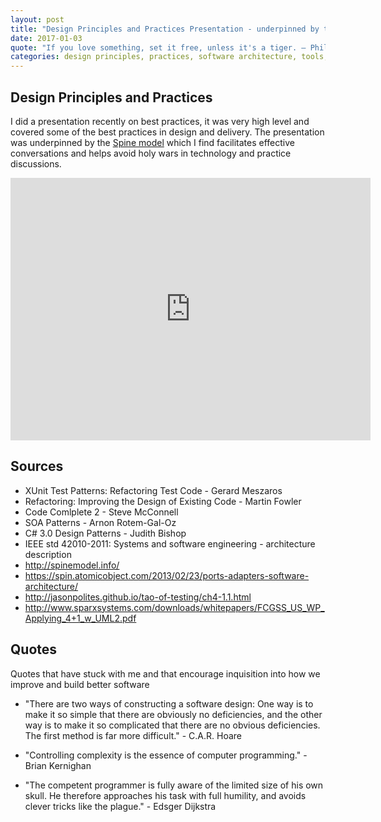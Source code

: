 ```yaml
---
layout: post 
title: "Design Principles and Practices Presentation - underpinned by the Spine model" 
date: 2017-01-03
quote: "If you love something, set it free, unless it's a tiger. — Phil Dunphy [Phil’s - osophy]"
categories: design principles, practices, software architecture, tools, spine model, models, kructhen 4+1, viewmodels
---
```

  
## Design Principles and Practices

I did a presentation recently on best practices, it was very high level and covered some of the best practices in design and delivery. The presentation was underpinned by the [Spine model](http://spinemodel.info/) which I find facilitates effective conversations and helps avoid holy wars in technology and practice discussions.

<iframe src="http://www.slides.com/philip_slides/deck-2/embed" width="576" height="420" scrolling="no" frameborder="0" webkitallowfullscreen mozallowfullscreen allowfullscreen></iframe>
  
## Sources
 * XUnit Test Patterns: Refactoring Test Code - Gerard Meszaros
 * Refactoring: Improving the Design of Existing Code - Martin Fowler
 * Code Comlplete 2 - Steve McConnell
 * SOA Patterns - Arnon Rotem-Gal-Oz
 * C# 3.0 Design Patterns - Judith Bishop
 * IEEE std 42010-2011: Systems and software engineering - architecture description
 * http://spinemodel.info/
 * https://spin.atomicobject.com/2013/02/23/ports-adapters-software-architecture/
 * http://jasonpolites.github.io/tao-of-testing/ch4-1.1.html
 * http://www.sparxsystems.com/downloads/whitepapers/FCGSS_US_WP_Applying_4+1_w_UML2.pdf

## Quotes 

Quotes that have stuck with me and that encourage inquisition into how we improve and build better software

 * "There are two ways of constructing a software design: One way is to make it so simple that there are obviously no deficiencies, and the other way is to make it so complicated that there are no obvious deficiencies. The first method is far more difficult." - C.A.R. Hoare   

 * "Controlling complexity is the essence of computer programming." -   Brian Kernighan 

 * "The competent programmer is fully aware of the limited size of his own skull. He therefore approaches his task with full humility, and avoids clever tricks like the plague."   - Edsger Dijkstra


